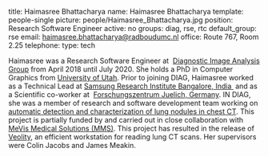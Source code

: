 title: Haimasree Bhattacharya
name: Haimasree Bhattacharya
template: people-single
picture: people/Haimasree_Bhattacharya.jpg
position: Research Software Engineer
active: no
groups: diag, rse, rtc
default_group: rse
email: haimasree.bhattacharya@radboudumc.nl
office: Route 767, Room 2.25
telephone:
type: tech

Haimasree was a Research Software Engineer at  [Diagnostic Image Analysis Group](http://diagnijmegen.nl/) from April 2018 until July 2020. She holds a PhD in Computer Graphics from [University of Utah](http://utah.edu/). Prior to joining DIAG, Haimasree worked as a Technical Lead at [Samsung Research Institute Bangalore, India ](http://www.samsung.com/in/aboutsamsung/home/) and as a Scientific co-worker at  [Forschungszentrum Juelich, Germany](http://www.fz-juelich.de/portal/DE/Home/home_node.html). IN DIAG, she was a member of research and software development team working on [automatic detection and characterization of lung nodules in chest CT](http://diagnijmegen.nl/index.php/Nodule_detection_in_chest_CT). This project is partially funded by and carried out in close 
collaboration with [MeVis Medical Solutions (MMS)](https://www.mevis.de/). This project has resulted in the release of [Veolity](https://www.veolity.com/), an efficient workstation for reading lung CT scans. Her supervisors were Colin Jacobs and James Meakin.

